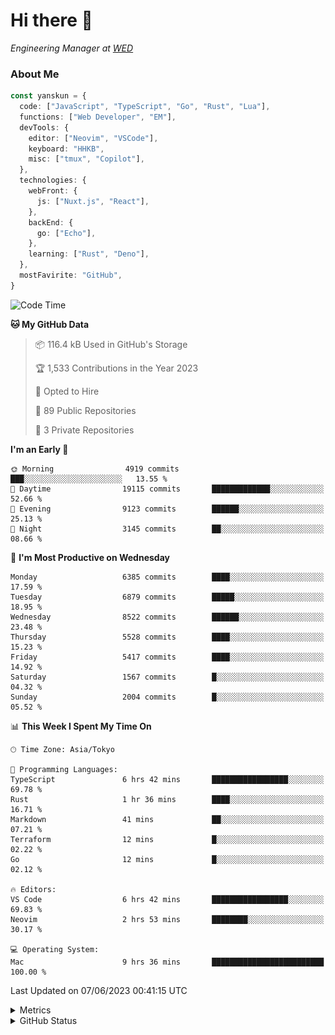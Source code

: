 # Hi there&nbsp;:wave:

<!-- ![Alt text](https://spotify-recently-played-readme.vercel.app/api?user=31kynbuubkiu3r4qh4hjuaglhfay) -->

_Engineering Manager at [WED](https://github.com/wedinc)_

### About Me

```ts
const yanskun = {
  code: ["JavaScript", "TypeScript", "Go", "Rust", "Lua"],
  functions: ["Web Developer", "EM"],
  devTools: {
    editor: ["Neovim", "VSCode"],
    keyboard: "HHKB",
    misc: ["tmux", "Copilot"],
  },
  technologies: {
    webFront: {
      js: ["Nuxt.js", "React"],
    },
    backEnd: {
      go: ["Echo"],
    },
    learning: ["Rust", "Deno"],
  },
  mostFavirite: "GitHub",
}
```

<!--START_SECTION:waka-->
![Code Time](http://img.shields.io/badge/Code%20Time-328%20hrs%2039%20mins-blue)

**🐱 My GitHub Data** 

> 📦 116.4 kB Used in GitHub's Storage 
 > 
> 🏆 1,533 Contributions in the Year 2023
 > 
> 💼 Opted to Hire
 > 
> 📜 89 Public Repositories 
 > 
> 🔑 3 Private Repositories 
 > 
**I'm an Early 🐤** 

```text
🌞 Morning                4919 commits        ███░░░░░░░░░░░░░░░░░░░░░░   13.55 % 
🌆 Daytime                19115 commits       █████████████░░░░░░░░░░░░   52.66 % 
🌃 Evening                9123 commits        ██████░░░░░░░░░░░░░░░░░░░   25.13 % 
🌙 Night                  3145 commits        ██░░░░░░░░░░░░░░░░░░░░░░░   08.66 % 
```
📅 **I'm Most Productive on Wednesday** 

```text
Monday                   6385 commits        ████░░░░░░░░░░░░░░░░░░░░░   17.59 % 
Tuesday                  6879 commits        █████░░░░░░░░░░░░░░░░░░░░   18.95 % 
Wednesday                8522 commits        ██████░░░░░░░░░░░░░░░░░░░   23.48 % 
Thursday                 5528 commits        ████░░░░░░░░░░░░░░░░░░░░░   15.23 % 
Friday                   5417 commits        ████░░░░░░░░░░░░░░░░░░░░░   14.92 % 
Saturday                 1567 commits        █░░░░░░░░░░░░░░░░░░░░░░░░   04.32 % 
Sunday                   2004 commits        █░░░░░░░░░░░░░░░░░░░░░░░░   05.52 % 
```


📊 **This Week I Spent My Time On** 

```text
🕑︎ Time Zone: Asia/Tokyo

💬 Programming Languages: 
TypeScript               6 hrs 42 mins       █████████████████░░░░░░░░   69.78 % 
Rust                     1 hr 36 mins        ████░░░░░░░░░░░░░░░░░░░░░   16.71 % 
Markdown                 41 mins             ██░░░░░░░░░░░░░░░░░░░░░░░   07.21 % 
Terraform                12 mins             █░░░░░░░░░░░░░░░░░░░░░░░░   02.22 % 
Go                       12 mins             █░░░░░░░░░░░░░░░░░░░░░░░░   02.12 % 

🔥 Editors: 
VS Code                  6 hrs 42 mins       █████████████████░░░░░░░░   69.83 % 
Neovim                   2 hrs 53 mins       ████████░░░░░░░░░░░░░░░░░   30.17 % 

💻 Operating System: 
Mac                      9 hrs 36 mins       █████████████████████████   100.00 % 
```


 Last Updated on 07/06/2023 00:41:15 UTC
<!--END_SECTION:waka-->

<details>
  <summary>Metrics</summary>
  <img src="https://github.com/yanskun/yanskun/blob/main/github-metrics.svg" alt="Metrics">
</details>

<details>
  <summary>GitHub Status</summary>
  <picture>
    <source media="(prefers-color-scheme: dark)" srcset="https://raw.githubusercontent.com/yanskun/yanskun/master/profile-summary-card-output/nord_dark/0-profile-details.svg">
   <img src="https://raw.githubusercontent.com/yanskun/yanskun/master/profile-summary-card-output/default/0-profile-details.svg">
  </picture>
  <br>
  <picture>
    <source media="(prefers-color-scheme: dark)" srcset="https://raw.githubusercontent.com/yanskun/yanskun/master/profile-summary-card-output/nord_dark/1-repos-per-language.svg">
   <img src="https://raw.githubusercontent.com/yanskun/yanskun/master/profile-summary-card-output/default/1-repos-per-language.svg">
  </picture>
  <picture>
    <source media="(prefers-color-scheme: dark)" srcset="https://raw.githubusercontent.com/yanskun/yanskun/master/profile-summary-card-output/nord_dark/2-most-commit-language.svg">
   <img src="https://raw.githubusercontent.com/yanskun/yanskun/master/profile-summary-card-output/default/2-most-commit-language.svg">
  </picture>
  <br>
  <picture>
    <source media="(prefers-color-scheme: dark)" srcset="https://raw.githubusercontent.com/yanskun/yanskun/master/profile-summary-card-output/nord_dark/3-stats.svg">
   <img src="https://raw.githubusercontent.com/yanskun/yanskun/master/profile-summary-card-output/default/3-stats.svg">
  </picture>
  <picture>
    <source media="(prefers-color-scheme: dark)" srcset="https://raw.githubusercontent.com/yanskun/yanskun/master/profile-summary-card-output/nord_dark/4-productive-time.svg">
   <img src="https://raw.githubusercontent.com/yanskun/yanskun/master/profile-summary-card-output/default/4-productive-time.svg">
  </picture>
</details>
